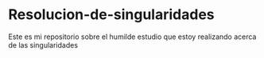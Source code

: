 # Resolucion-de-singularidades
Este es mi repositorio sobre el humilde estudio que estoy realizando acerca de las singularidades
